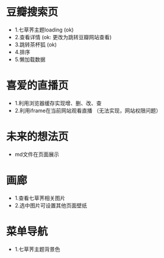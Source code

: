 # 豆瓣搜索页
- 1.七草荠主题loading (ok)
- 2.查看详情 (ok: 更改为跳转豆瓣网站查看)
- 3.跳转茶杯狐 (ok)
- 4.排序
- 5.懒加载数据

# 喜爱的直播页
- 1.利用浏览器缓存实现增、删、改、查
- 2.利用iframe在当前网站观看直播 （无法实现，网站权限问题）

# 未来的想法页
- md文件在页面展示

# 画廊
- 1.查看七草荠相关图片
- 2.选中图片可设置其他页面壁纸

# 菜单导航
- 1.七草荠主题背景色